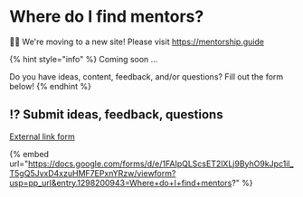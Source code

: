 # Where do I find mentors?

👋🏽 We're moving to a new site! Please visit https://mentorship.guide

{% hint style="info" %}
Coming soon ...&#x20;

Do you have ideas, content, feedback, and/or questions? Fill out the form below!
{% endhint %}

## :interrobang: Submit ideas, feedback, questions

[External link form](https://docs.google.com/forms/d/e/1FAIpQLScsET2lXLj9ByhO9kJpc1il\_T5gQ5JvxD4xzuHMF7EPxnYRzw/viewform?usp=pp\_url\&entry.1298200943=Where+do+I+find+mentors?)

{% embed url="https://docs.google.com/forms/d/e/1FAIpQLScsET2lXLj9ByhO9kJpc1il_T5gQ5JvxD4xzuHMF7EPxnYRzw/viewform?usp=pp_url&entry.1298200943=Where+do+I+find+mentors?" %}

